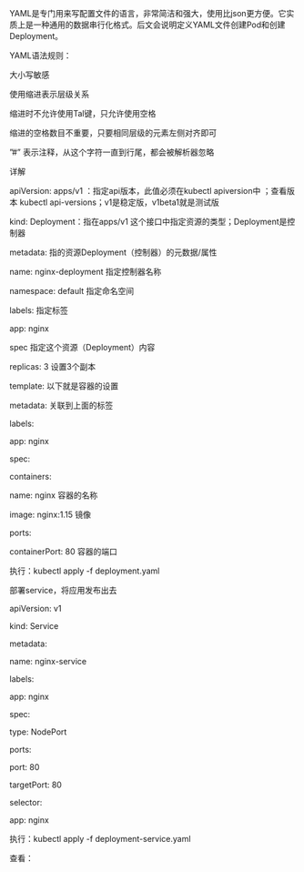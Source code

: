 YAML是专门用来写配置文件的语言，非常简洁和强大，使用比json更方便。它实质上是一种通用的数据串行化格式。后文会说明定义YAML文件创建Pod和创建Deployment。

YAML语法规则：

大小写敏感

使用缩进表示层级关系

缩进时不允许使用Tal键，只允许使用空格

缩进的空格数目不重要，只要相同层级的元素左侧对齐即可

”\#” 表示注释，从这个字符一直到行尾，都会被解析器忽略

详解

apiVersion: apps/v1 ：指定api版本，此值必须在kubectl apiversion中 ；查看版本 kubectl api-versions；v1是稳定版，v1beta1就是测试版

kind: Deployment：指在apps/v1 这个接口中指定资源的类型；Deployment是控制器

metadata: 指的资源Deployment（控制器）的元数据/属性

name: nginx-deployment 指定控制器名称

namespace: default 指定命名空间

labels: 指定标签

app: nginx

spec 指定这个资源（Deployment）内容

replicas: 3 设置3个副本

template: 以下就是容器的设置

metadata: 关联到上面的标签

labels:

app: nginx

spec:

containers:

name: nginx 容器的名称

image: nginx:1.15 镜像

ports:

containerPort: 80 容器的端口

执行：kubectl apply -f deployment.yaml

部署service，将应用发布出去

apiVersion: v1

kind: Service

metadata:

name: nginx-service

labels:

app: nginx

spec:

type: NodePort

ports:

port: 80

targetPort: 80

selector:

app: nginx

执行：kubectl apply -f deployment-service.yaml

  


查看：

